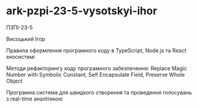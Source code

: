 # ark-pzpi-23-5-vysotskyi-ihor

ПЗПІ-23-5

Висоцький Ігор

Правила оформлення програмного коду в TypeScript, Node.js та React екосистемі

Методи рефакторингу коду програмного забезпечення: Replace Magic Number with Symbolic Constant, Self Encapsulate Field, Preserve Whole Object

Програмна система для швидкого створення та проведення голосувань з real-time аналітикою

